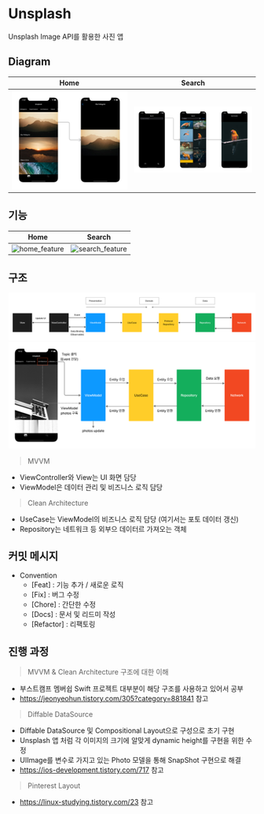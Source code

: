 # Unsplash
Unsplash Image API를 활용한 사진 앱

## Diagram
|Home|Search|
|--|--|
|![home_diagram](https://github.com/hhhan0315/Unsplash/blob/main/스크린샷/home_diagram.png)|![search_diagram](https://github.com/hhhan0315/Unsplash/blob/main/스크린샷/search_diagram.png)|

## 기능
|Home|Search|
|--|--|
|![home_feature](https://github.com/hhhan0315/Unsplash/blob/main/스크린샷/home_feature.gif)|![search_feature](https://github.com/hhhan0315/Unsplash/blob/main/스크린샷/search_feature.gif)|

## 구조
![architecture](https://github.com/hhhan0315/Unsplash/blob/main/스크린샷/architecture1.png)
![architecture2](https://github.com/hhhan0315/Unsplash/blob/main/스크린샷/architecture2.png)

> MVVM
- ViewController와 View는 UI 화면 담당
- ViewModel은 데이터 관리 및 비즈니스 로직 담당
> Clean Architecture
- UseCase는 ViewModel의 비즈니스 로직 담당 (여기서는 포토 데이터 갱신)
- Repository는 네트워크 등 외부으 데이터르 가져오는 객체

## 커밋 메시지
- Convention
  - [Feat] : 기능 추가 / 새로운 로직
  - [Fix] : 버그 수정
  - [Chore] : 간단한 수정
  - [Docs] : 문서 및 리드미 작성
  - [Refactor] : 리팩토링

## 진행 과정
> MVVM & Clean Architecture 구조에 대한 이해

- 부스트캠프 멤버쉽 Swift 프로젝트 대부분이 해당 구조를 사용하고 있어서 공부
- https://jeonyeohun.tistory.com/305?category=881841 참고

> Diffable DataSource

- Diffable DataSource 및 Compositional Layout으로 구성으로 초기 구현
- Unsplash 앱 처럼 각 이미지의 크기에 알맞게 dynamic height를 구현을 위한 수정
- UIImage를 변수로 가지고 있는 Photo 모델을 통해 SnapShot 구현으로 해결
- https://ios-development.tistory.com/717 참고

> Pinterest Layout
- https://linux-studying.tistory.com/23 참고
